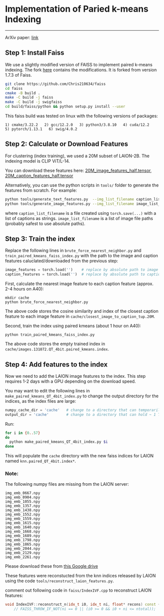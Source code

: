# Implementation of Paried k-means Indexing
----------

ArXiv paper: [link](https://arxiv.org/pdf/2402.04416)

## Step 1: Install Faiss

We use a slightly modified version of FAISS to implement paired k-means indexing. The fork [here](https://github.com/Chris210634/faiss) contains the modifications. It is forked from version 1.7.3 of Faiss.

```bash
git clone https://github.com/Chris210634/faiss
cd faiss
cmake -B build .
make -C build -j faiss
make -C build -j swigfaiss
cd build/faiss/python && python setup.py install --user
```

This faiss build was tested on linux with the following versions of packages:

```1) cmake/3.22.2   2) gcc/12.2.0   3) python3/3.8.10   4) cuda/12.2   5) pytorch/1.13.1   6) swig/4.0.2```

## Step 2: Calculate or Download Features

For clustering (index training), we used a 20M subset of LAION-2B. The indexing model is CLIP ViT/L-14.

You can download these features here: [20M_image_features_half.tensor](https://drive.google.com/file/d/1GC4K0_MegJg8wNE9rcnh5O149iMu4Rhp/view?usp=drive_link), [20M_caption_features_half.tensor](https://drive.google.com/file/d/1dGgzeqseleYR42Vd2UjLSPVTkZ_TSpii/view?usp=drive_link)

Alternatively, you can use the python scripts in `tools/` folder to generate the features from scratch. For example:

```bash
python tools/generate_text_features.py  --img_list_filename caption_list_filename
python tools/generate_image_features.py --img_list_filename image_list_filename
```
where `caption_list_filename` is a file created using `torch.save(...)` with a list of captions as strings. `image_list_filename` is a list of image file paths (probably safest to use absolute paths).

## Step 3: Train the index

Replace the following lines in `brute_force_nearest_neighbor.py` and `train_paired_kmeans_faiss_index.py` with the path to the image and caption features caluclated/downloaded from the previous step:

```python
image_features = torch.load('')    # replace by absolute path to image features
caption_features = torch.load('')  # replace by absolute path to caption features
```

First, calculate the nearest image feature to each caption feature (approx. 2-4 hours on A40):

```
mkdir cache
python brute_force_nearest_neighbor.py
```

The above code stores the cosine similarity and index of the closest caption feature to each image feature in `cache/closest_image_to_caption_tup.20M`.

Second, train the index using paired kmeans (about 1 hour on A40):

```
python train_paired_kmeans_faiss_index.py
```

The above code stores the empty trained index in `cache/images.131072.QT_4bit.paired_kmeans.index`.

## Step 4: Add features to the index

Now we need to add the LAION image features to the index. This step requires 1-2 days with a GPU depending on the download speed.

You may want to edit the following lines in `make_paired_kmeans_QT_4bit_index.py` to change the output directory for the indices, as the index files are large:

```python
numpy_cache_dir = 'cache'   # change to a directory that can temporarily hold 100 GB of data
output_dir = 'cache'        # change to a directory that can hold ~ 1 TB of data
```

Run:
```bash
for i in {0..57}
do
  python make_paired_kmeans_QT_4bit_index.py $i
done
```

This will populate the `cache` directory with the new faiss indices for LAION named `knn.paired_QT_4bit.index*`. 

### Note:

The following numpy files are missing from the LAION server:
```
img_emb_0667.npy
img_emb_0904.npy
img_emb_1055.npy
img_emb_1357.npy
img_emb_1438.npy
img_emb_1552.npy
img_emb_1559.npy
img_emb_1615.npy
img_emb_1640.npy
img_emb_1668.npy
img_emb_1689.npy
img_emb_1798.npy
img_emb_1865.npy
img_emb_2044.npy
img_emb_2129.npy
img_emb_2261.npy
```

Please download these from [this Google drive](https://drive.google.com/drive/folders/1kvh5VG4ruGOcSiHKJX9dWJhPAGVgPSZs?usp=drive_link)

These features were reconstucted from the knn indices released by LAION using the code `tools/reconstruct_laion_features.py`. 

comment out following code in `faiss/IndexIVF.cpp` to reconstruct LAION features:
```cpp
void IndexIVF::reconstruct_n(idx_t i0, idx_t ni, float* recons) const {
    // FAISS_THROW_IF_NOT(ni == 0 || (i0 >= 0 && i0 + ni <= ntotal));
```
